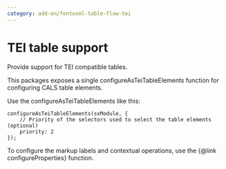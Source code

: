 ```yaml
---
category: add-on/fontoxml-table-flow-tei
---
```


# TEI table support

Provide support for TEI compatible tables.

This packages exposes a single configureAsTeiTableElements function for configuring CALS table elements.

Use the configureAsTeiTableElements like this:

```
configureAsTeiTableElements(sxModule, {
	// Priority of the selectors used to select the table elements (optional)
	priority: 2
});
```

To configure the markup labels and contextual operations, use the {@link configureProperties} function.
